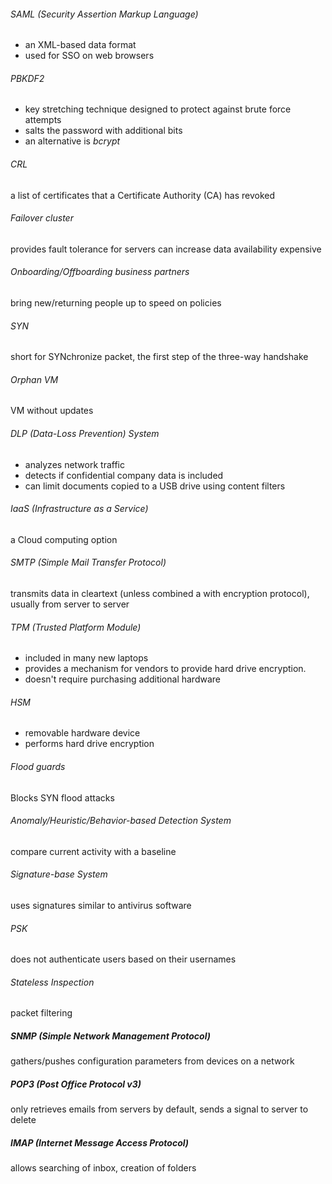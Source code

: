 ###### SAML (Security Assertion Markup Language)
 - an XML-based data format
 - used for SSO on web browsers

###### PBKDF2
 - key stretching technique designed to protect against brute force attempts 
 - salts the password with additional bits
 - an alternative is _bcrypt_

###### CRL
a list of certificates that a Certificate Authority (CA) has revoked
###### Failover cluster
provides fault tolerance for servers 
can increase data availability
expensive
###### Onboarding/Offboarding business partners
bring new/returning people up to speed on policies
###### SYN
short for SYNchronize packet, the first step of the three-way handshake
###### Orphan VM
VM without updates
###### DLP (Data-Loss Prevention) System
 - analyzes network traffic
 - detects if confidential company data is included
 - can limit documents copied to a USB drive using content filters

###### IaaS (Infrastructure as a Service)
a Cloud computing option
###### SMTP (Simple Mail Transfer Protocol)
transmits data in cleartext (unless combined a with encryption protocol), usually from server to server
###### TPM (Trusted Platform Module)
 - included in many new laptops 
 - provides a mechanism for vendors to provide hard drive encryption.
 - doesn't require purchasing additional hardware

###### HSM
 - removable hardware device
 - performs hard drive encryption

###### Flood guards
Blocks SYN flood attacks
###### Anomaly/Heuristic/Behavior-based Detection System
compare current activity with a baseline
###### Signature-base System
uses signatures similar to antivirus software
###### PSK 
does not authenticate users based on their usernames
###### Stateless Inspection
packet filtering
##### SNMP (Simple Network Management Protocol)
gathers/pushes configuration parameters from devices on a network
##### POP3 (Post Office Protocol v3)
only retrieves emails from servers
by default, sends a signal to server to delete
##### IMAP (Internet Message Access Protocol)
allows searching of inbox, creation of folders